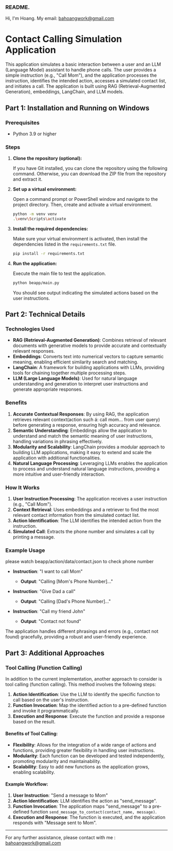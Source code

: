 ### README.
Hi, I'm Hoang. My email: bahoangwork@gmail.com

# Contact Calling Simulation Application

This application simulates a basic interaction between a user and an LLM (Language Model) assistant to handle phone calls. The user provides a simple instruction (e.g., "Call Mom"), and the application processes the instruction, identifies the intended action, accesses a simulated contact list, and initiates a call. The application is built using RAG (Retrieval-Augmented Generation), embeddings, LangChain, and LLM models.

## Part 1: Installation and Running on Windows

### Prerequisites

- Python 3.9 or higher


### Steps

1. **Clone the repository (optional):**

   If you have Git installed, you can clone the repository using the following command. Otherwise, you can download the ZIP file from the repository and extract it.


2. **Set up a virtual environment:**

   Open a command prompt or PowerShell window and navigate to the project directory. Then, create and activate a virtual environment.

   ```bash
   python -m venv venv
   .\venv\Scripts\activate
   ```

3. **Install the required dependencies:**

   Make sure your virtual environment is activated, then install the dependencies listed in the `requirements.txt` file.

   ```bash
   pip install -r requirements.txt
   ```

4. **Run the application:**

   Execute the main file to test the application.

   ```bash
   python beapp/main.py
   ```

   You should see output indicating the simulated actions based on the user instructions.

## Part 2: Technical Details

### Technologies Used

- **RAG (Retrieval-Augmented Generation)**: Combines retrieval of relevant documents with generative models to provide accurate and contextually relevant responses.
- **Embeddings**: Converts text into numerical vectors to capture semantic meaning, enabling efficient similarity search and matching.
- **LangChain**: A framework for building applications with LLMs, providing tools for chaining together multiple processing steps.
- **LLM (Large Language Models)**: Used for natural language understanding and generation to interpret user instructions and generate appropriate responses.

### Benefits

1. **Accurate Contextual Responses**: By using RAG, the application retrieves relevant context(action such á: call mom... from user query) before generating a response, ensuring high accuracy and relevance.
2. **Semantic Understanding**: Embeddings allow the application to understand and match the semantic meaning of user instructions, handling variations in phrasing effectively.
3. **Modularity and Scalability**: LangChain provides a modular approach to building LLM applications, making it easy to extend and scale the application with additional functionalities.
4. **Natural Language Processing**: Leveraging LLMs enables the application to process and understand natural language instructions, providing a more intuitive and user-friendly interaction.

### How It Works

1. **User Instruction Processing**: The application receives a user instruction (e.g., "Call Mom").
2. **Context Retrieval**: Uses embeddings and a retriever to find the most relevant contact information from the simulated contact list.
3. **Action Identification**: The LLM identifies the intended action from the instruction.
4. **Simulated Call**: Extracts the phone number and simulates a call by printing a message.

### Example Usage
please watch beapp/action/data/contact.json to check phone number 

- **Instruction**: "I want to call Mom"
  - **Output**: "Calling [Mom's Phone Number]..."

- **Instruction**: "Give Dad a call"
  - **Output**: "Calling [Dad's Phone Number]..."

- **Instruction**: "Call my friend John"
  - **Output**: "Contact not found"

The application handles different phrasings and errors (e.g., contact not found) gracefully, providing a robust and user-friendly experience.


## Part 3: Additional Approaches

### Tool Calling (Function Calling)

In addition to the current implementation, another approach to consider is tool calling (function calling). This method involves the following steps:

1. **Action Identification**: Use the LLM to identify the specific function to call based on the user's instruction.
2. **Function Invocation**: Map the identified action to a pre-defined function and invoke it programmatically.
3. **Execution and Response**: Execute the function and provide a response based on the result.

#### Benefits of Tool Calling:

- **Flexibility**: Allows for the integration of a wide range of actions and functions, providing greater flexibility in handling user instructions.
- **Modularity**: Each function can be developed and tested independently, promoting modularity and maintainability.
- **Scalability**: Easy to add new functions as the application grows, enabling scalability.

#### Example Workflow:

1. **User Instruction**: "Send a message to Mom"
2. **Action Identification**: LLM identifies the action as "send_message".
3. **Function Invocation**: The application maps "send_message" to a pre-defined function `send_message_to_contact(contact_name, message)`.
4. **Execution and Response**: The function is executed, and the application responds with "Message sent to Mom".



---

For any further assistance, please contact with me : bahoangwork@gmail.com